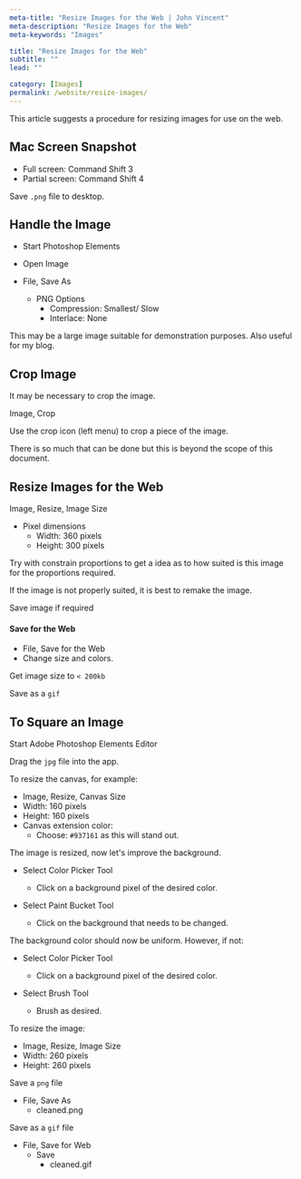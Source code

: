 ```yaml
---
meta-title: "Resize Images for the Web | John Vincent"
meta-description: "Resize Images for the Web"
meta-keywords: "Images"

title: "Resize Images for the Web"
subtitle: ""
lead: ""

category: [Images]
permalink: /website/resize-images/
---
```


This article suggests a procedure for resizing images for use on the web.

<!-- end -->

## Mac Screen Snapshot

* Full screen: Command Shift 3
* Partial screen: Command Shift 4

Save `.png` file to desktop.

## Handle the Image

* Start Photoshop Elements
* Open Image

* File, Save As
	* PNG Options
		* Compression: Smallest/ Slow
		* Interlace: None

This may be a large image suitable for demonstration purposes. Also useful for my blog.

## Crop Image

It may be necessary to crop the image.

Image, Crop

Use the crop icon (left menu) to crop a piece of the image.

There is so much that can be done but this is beyond the scope of this document.

## Resize Images for the Web

Image, Resize, Image Size

* Pixel dimensions
	* Width: 360 pixels
	* Height: 300 pixels

Try with constrain proportions to get a idea as to how suited is this image for the proportions required.

If the image is not properly suited, it is best to remake the image.

Save image if required

#### Save for the Web

* File, Save for the Web
* Change size and colors.

Get image size to `< 200kb`

Save as a `gif`

## To Square an Image

Start Adobe Photoshop Elements Editor

Drag the `jpg` file into the app.

To resize the canvas, for example:

* Image, Resize, Canvas Size
* Width: 160 pixels
* Height: 160 pixels
* Canvas extension color:
	* Choose: `#937161` as this will stand out.

The image is resized, now let's improve the background.

* Select Color Picker Tool
	* Click on a background pixel of the desired color.

* Select Paint Bucket Tool
	* Click on the background that needs to be changed.

The background color should now be uniform. However, if not:

* Select Color Picker Tool
	* Click on a background pixel of the desired color.

* Select Brush Tool
	* Brush as desired.

To resize the image:

* Image, Resize, Image Size
* Width: 260 pixels
* Height: 260 pixels


Save a `png` file

* File, Save As
	* cleaned.png

Save as a `gif` file

* File, Save for Web
	* Save
		* cleaned.gif

